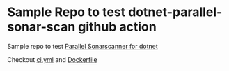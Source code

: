 # Sample Repo to test dotnet-parallel-sonar-scan github action

Sample repo to test [Parallel Sonarscanner for dotnet](https://github.com/marketplace/actions/parallel-sonarscanner-for-dotnet)

Checkout [ci.yml](.github/workflows/ci.yml) and [Dockerfile](Dockerfile)
